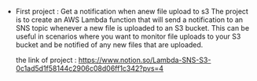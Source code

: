 - First project :  Get a notification when anew file upload to s3 
 The project is to create an AWS Lambda function that will send a notification to an SNS topic whenever a new file is uploaded to an S3 bucket. 
 This can be useful in scenarios where you want to monitor
 file uploads to your S3 bucket and be notified of any new files that are uploaded.
 
   the link of project :
	 https://www.notion.so/Lambda-SNS-S3-0c1ad5d1f58144c2906c08d06ff1c342?pvs=4
